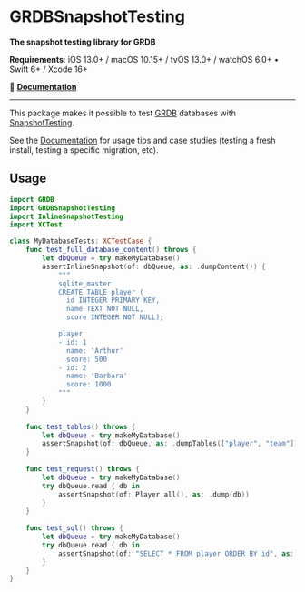 # GRDBSnapshotTesting

**The snapshot testing library for GRDB**

**Requirements**: iOS 13.0+ / macOS 10.15+ / tvOS 13.0+ / watchOS 6.0+ &bull; Swift 6+ / Xcode 16+

📖 **[Documentation]**

---

This package makes it possible to test [GRDB] databases with [SnapshotTesting].

See the [Documentation] for usage tips and case studies (testing a fresh install, testing a specific migration, etc).

## Usage

```swift
import GRDB
import GRDBSnapshotTesting
import InlineSnapshotTesting
import XCTest

class MyDatabaseTests: XCTestCase {
    func test_full_database_content() throws {
        let dbQueue = try makeMyDatabase()
        assertInlineSnapshot(of: dbQueue, as: .dumpContent()) {
            """
            sqlite_master
            CREATE TABLE player (
              id INTEGER PRIMARY KEY,
              name TEXT NOT NULL,
              score INTEGER NOT NULL);

            player
            - id: 1
              name: 'Arthur'
              score: 500
            - id: 2
              name: 'Barbara'
              score: 1000
            """
        }
    }
    
    func test_tables() throws {
        let dbQueue = try makeMyDatabase()
        assertSnapshot(of: dbQueue, as: .dumpTables(["player", "team"]))
    }
    
    func test_request() throws {
        let dbQueue = try makeMyDatabase()
        try dbQueue.read { db in
            assertSnapshot(of: Player.all(), as: .dump(db))
        }
    }
    
    func test_sql() throws {
        let dbQueue = try makeMyDatabase()
        try dbQueue.read { db in
            assertSnapshot(of: "SELECT * FROM player ORDER BY id", as: .dump(db))
        }
    }
}
```

[GRDB]: http://github.com/groue/GRDB.swift
[SnapshotTesting]: https://github.com/pointfreeco/swift-snapshot-testing
[Documentation]: https://swiftpackageindex.com/groue/GRDBSnapshotTesting/documentation
